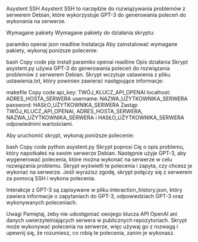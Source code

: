 Asystent SSH
Asystent SSH to narzędzie do rozwiązywania problemów z serwerem Debian, które wykorzystuje GPT-3 do generowania poleceń do wykonania na serwerze.

Wymagane pakiety
Wymagane pakiety do działania skryptu:

paramiko
openai
json
readline
Instalacja
Aby zainstalować wymagane pakiety, wykonaj poniższe polecenie:

bash
Copy code
pip install paramiko openai readline
Opis działania
Skrypt asystent.py używa GPT-3 do generowania poleceń do rozwiązania problemów z serwerem Debian. Skrypt wczytuje ustawienia z pliku ustawienia.txt, który powinien zawierać następujące informacje:

makefile
Copy code
api_key: TWÓJ_KLUCZ_API_OPENAI
localhost: ADRES_HOSTA_SERWERA
username: NAZWA_UŻYTKOWNIKA_SERWERA
password: HASŁO_UŻYTKOWNIKA_SERWERA
Zastąp TWÓJ_KLUCZ_API_OPENAI, ADRES_HOSTA_SERWERA, NAZWA_UŻYTKOWNIKA_SERWERA i HASŁO_UŻYTKOWNIKA_SERWERA odpowiednimi wartościami.

Aby uruchomić skrypt, wykonaj poniższe polecenie:

bash
Copy code
python asystent.py
Skrypt poprosi Cię o opis problemu, który napotkałeś na swoim serwerze Debian. Następnie użyje GPT-3, aby wygenerować polecenia, które można wykonać na serwerze w celu rozwiązania problemu. Skrypt wyświetli te polecenia i zapyta, czy chcesz je wykonać na serwerze. Jeśli wyrazisz zgodę, skrypt połączy się z serwerem za pomocą SSH i wykona polecenia.

Interakcje z GPT-3 są zapisywane w pliku interaction_history.json, który zawiera informacje o zapytaniach do GPT-3, odpowiedziach GPT-3 oraz wykonywanych poleceniach.

Uwagi
Pamiętaj, żeby nie udostępniać swojego klucza API OpenAI ani danych uwierzytelniających serwera w publicznych repozytoriach.
Skrypt może wykonywać polecenia na serwerze, więc używaj go z rozwagą i upewnij się, że rozumiesz, co robią te polecenia, zanim je wykonasz.
